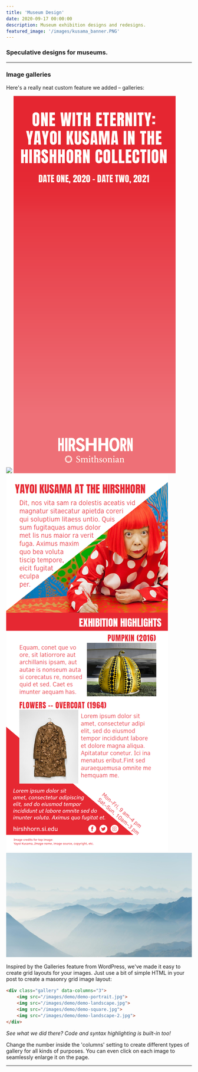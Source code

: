```yaml
---
title: 'Museum Design'
date: 2020-09-17 00:00:00
description: Museum exhibition designs and redesigns.
featured_image: '/images/kusama_banner.PNG'
---
```



### Speculative designs for museums.

---

### Image galleries

Here's a really neat custom feature we added – galleries:

<div class="gallery" data-columns="3">
	<img src="/images/onewitheternity.PNG">
	<img src="/images/kusama_red.PNG">
	<img src="/images/kusama_red_verso.PNG">
	<img src="/images/demo/demo-landscape-2.jpg">
</div>

Inspired by the Galleries feature from WordPress, we've made it easy to create grid layouts for your images. Just use a bit of simple HTML in your post to create a masonry grid image layout:

```html
<div class="gallery" data-columns="3">
    <img src="/images/demo/demo-portrait.jpg">
    <img src="/images/demo/demo-landscape.jpg">
    <img src="/images/demo/demo-square.jpg">
    <img src="/images/demo/demo-landscape-2.jpg">
</div>
```

*See what we did there? Code and syntax highlighting is built-in too!*

Change the number inside the 'columns' setting to create different types of gallery for all kinds of purposes. You can even click on each image to seamlessly enlarge it on the page.

---
